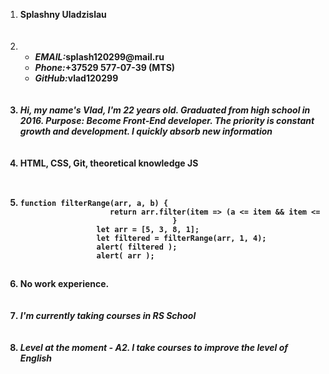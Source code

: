 <ol>
  <li><b>Splashny Uladzislau</b></li><br><br>
  <li>
    <ul>
      <li><i><b>EMAIL:</b></i><b>splash120299@mail.ru</b></li>
      <li><i><b>Phone:</b></i><b>+37529 577-07-39 (MTS)</b></li>
      <li><i><b>GitHub:<b></i><b>vlad120299</b></li>
    </ul>
  </li><br><br>
  <li><i>Hi, my name's Vlad, I'm 22 years old. Graduated from high school in 2016. Purpose: Become Front-End developer. The priority is constant growth and development. I quickly absorb new information</i></li><br><br>
  <li><b>HTML, CSS, Git, theoretical knowledge JS</b></li><br><br>
  <li><code><pre>function filterRange(arr, a, b) {
                    return arr.filter(item => (a <= item && item <= b));
                                  }
                 let arr = [5, 3, 8, 1];
                 let filtered = filterRange(arr, 1, 4);
                 alert( filtered );
                 alert( arr );</pre></code></li><br>
  <li><b>No work experience.</b></li><br><br>
  <li><i>I'm currently taking courses in RS School</i></li><br><br>
  <li><i>Level at the moment - A2. I take courses to improve the level of English</i></li>
</ol>
